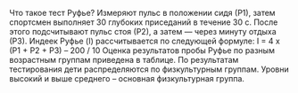 Что такое тест Руфье?
Измеряют пульс в положении сидя (Р1), затем спортсмен выполняет 30 глубоких приседаний в течение 30 с. После этого подсчитывают пульс стоя (Р2), а затем — через минуту отдыха (Р3).
Индеек Руфье (I) рассчитывается по следующей формуле: I = 4 x (P1 + P2 + P3) – 200 / 10 Оценка результатов пробы Руфье по разным возрастным группам приведена в таблице.
По результатам тестирования дети распределяются по физкультурным группам. Уровни высокий и выше среднего – основная физкультурная группа.
